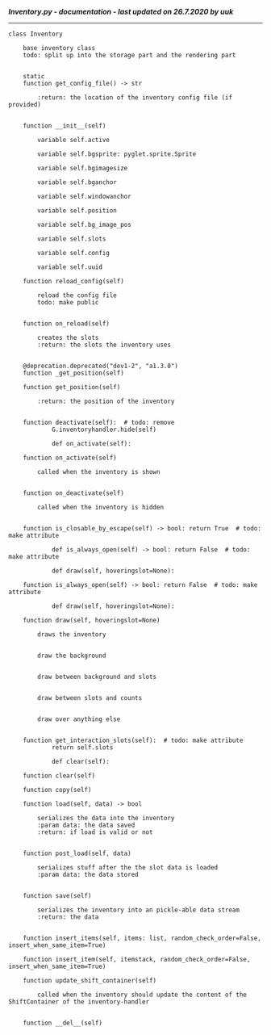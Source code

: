 ***Inventory.py - documentation - last updated on 26.7.2020 by uuk***
___

    class Inventory
        
        base inventory class
        todo: split up into the storage part and the rendering part


        static
        function get_config_file() -> str
            
            :return: the location of the inventory config file (if provided)


        function __init__(self)

            variable self.active

            variable self.bgsprite: pyglet.sprite.Sprite

            variable self.bgimagesize

            variable self.bganchor

            variable self.windowanchor

            variable self.position

            variable self.bg_image_pos

            variable self.slots

            variable self.config

            variable self.uuid

        function reload_config(self)
            
            reload the config file
            todo: make public


        function on_reload(self)
            
            creates the slots
            :return: the slots the inventory uses


        @deprecation.deprecated("dev1-2", "a1.3.0")
        function _get_position(self)

        function get_position(self)
            
            :return: the position of the inventory


        function deactivate(self):  # todo: remove
                G.inventoryhandler.hide(self)
                
                def on_activate(self):

        function on_activate(self)
            
            called when the inventory is shown


        function on_deactivate(self)
            
            called when the inventory is hidden


        function is_closable_by_escape(self) -> bool: return True  # todo: make attribute
                
                def is_always_open(self) -> bool: return False  # todo: make attribute
                
                def draw(self, hoveringslot=None):

        function is_always_open(self) -> bool: return False  # todo: make attribute
                
                def draw(self, hoveringslot=None):

        function draw(self, hoveringslot=None)
            
            draws the inventory

            
            draw the background

            
            draw between background and slots

            
            draw between slots and counts

            
            draw over anything else


        function get_interaction_slots(self):  # todo: make attribute
                return self.slots
                
                def clear(self):

        function clear(self)

        function copy(self)

        function load(self, data) -> bool
            
            serializes the data into the inventory
            :param data: the data saved
            :return: if load is valid or not


        function post_load(self, data)
            
            serializes stuff after the the slot data is loaded
            :param data: the data stored


        function save(self)
            
            serializes the inventory into an pickle-able data stream
            :return: the data


        function insert_items(self, items: list, random_check_order=False, insert_when_same_item=True)

        function insert_item(self, itemstack, random_check_order=False, insert_when_same_item=True)

        function update_shift_container(self)
            
            called when the inventory should update the content of the ShiftContainer of the inventory-handler


        function __del__(self)